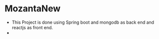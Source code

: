 # MozantaNew

* This Project is done using Spring boot and mongodb as back end and reactjs as front end.
* 
